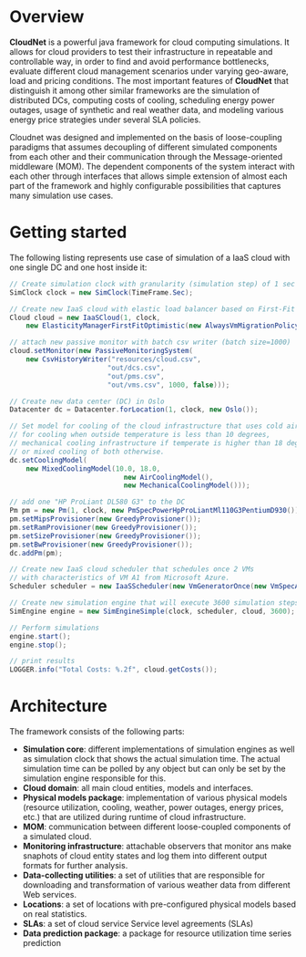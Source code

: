# Overview
**CloudNet** is a powerful java framework for cloud computing simulations. It allows for cloud providers to test their infrastructure in repeatable and controllable way, in order to find and avoid performance bottlenecks, evaluate different cloud management scenarios under varying geo-aware, load and pricing conditions. The most important features of **CloudNet** that distinguish it among other similar frameworks are the simulation of distributed DCs, computing costs of cooling, scheduling energy power outages, usage of synthetic and real weather data, and modeling various energy price strategies under several SLA policies. 

Cloudnet was designed and implemented on the basis of loose-coupling paradigms that assumes decoupling of different simulated components from each other and their communication through the Message-oriented middleware (MOM). The dependent components of the system interact with each other through interfaces that allows simple extension of almost each part of the framework and highly configurable possibilities that captures many simulation use cases.

# Getting started
The following listing represents use case of simulation of a IaaS cloud with one single DC and one host inside it:
```java
// Create simulation clock with granularity (simulation step) of 1 sec
SimClock clock = new SimClock(TimeFrame.Sec);

// Create new IaaS cloud with elastic load balancer based on First-Fit algorithm
Cloud cloud = new IaaSCloud(1, clock, 
	new ElasticityManagerFirstFitOptimistic(new AlwaysVmMigrationPolicy()));

// attach new passive monitor with batch csv writer (batch size=1000)
cloud.setMonitor(new PassiveMonitoringSystem(
	new CsvHistoryWriter("resources/cloud.csv", 
						"out/dcs.csv", 
						"out/pms.csv", 
						"out/vms.csv", 1000, false)));

// Create new data center (DC) in Oslo
Datacenter dc = Datacenter.forLocation(1, clock, new Oslo());

// Set model for cooling of the cloud infrastructure that uses cold air 
// for cooling when outside temperature is less than 10 degrees, 
// mechanical cooling infrastructure if temperate is higher than 18 degrees, 
// or mixed cooling of both otherwise.
dc.setCoolingModel(
	new MixedCoolingModel(10.0, 18.0, 
							new AirCoolingModel(), 
							new MechanicalCoolingModel()));

// add one "HP ProLiant DL580 G3" to the DC
Pm pm = new Pm(1, clock, new PmSpecPowerHpProLiantMl110G3PentiumD930());
pm.setMipsProvisioner(new GreedyProvisioner());
pm.setRamProvisioner(new GreedyProvisioner());
pm.setSizeProvisioner(new GreedyProvisioner());
pm.setBwProvisioner(new GreedyProvisioner());
dc.addPm(pm);

// Create new IaaS cloud scheduler that schedules once 2 VMs 
// with characteristics of VM A1 from Microsoft Azure.
Scheduler scheduler = new IaaSScheduler(new VmGeneratorOnce(new VmSpecAzureA1(), 2));

// Create new simulation engine that will execute 3600 simulation steps
SimEngine engine = new SimEngineSimple(clock, scheduler, cloud, 3600);

// Perform simulations
engine.start();
engine.stop();

// print results
LOGGER.info("Total Costs: %.2f", cloud.getCosts());
``` 

# Architecture
The framework consists of the following parts: 
* **Simulation core**: different implementations of simulation engines as well as simulation clock that shows the actual simulation time. The actual simulation time can be polled by any object but can only be set by the simulation engine responsible for this.
* **Cloud domain**: all main cloud entities, models and interfaces.
* **Physical models package**: implementation of various physical models (resource utilization, cooling, weather, power outages, energy prices, etc.) that are utilized during runtime of cloud infrastructure.
* **MOM**: communication between different loose-coupled components of a simulated cloud.
* **Monitoring infrastructure**: attachable observers that monitor ans make snaphots of cloud entity states and log them into different output formats for further analysis.
* **Data-collecting utilities**: a set of utilities that are responsible for downloading and transformation of various weather data from different Web services.
* **Locations**: a set of locations with pre-configured physical models based on real statistics.
* **SLAs**: a set of cloud service Service level agreements (SLAs)
* **Data prediction package**:  a package for resource utilization time series prediction 
